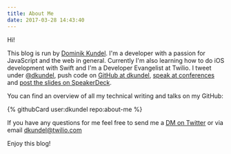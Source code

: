```yaml
---
title: About Me
date: 2017-03-28 14:43:40
---
```


Hi! 

This blog is run by [Dominik Kundel](https://twitter.com/dkundel). I'm a developer with a passion for JavaScript and the web in general. Currently I'm also learning how to do iOS development with Swift and I'm a Developer Evangelist at Twilio. I tweet under [@dkundel](https://twitter.com/dkundel), push code on [GitHub at dkundel](https://github.com/dkundel), [speak at conferences](http://lanyrd.com/profile/dkundel/) and [post the slides on SpeakerDeck](https://speakerdeck.com/dkundel).

You can find an overview of all my technical writing and talks on my GitHub:

{% githubCard user:dkundel repo:about-me %}

If you have any questions for me feel free to send me a [DM on Twitter](https://twitter.com/dkundel) or via email [dkundel@twilio.com](mailto:dkundel@twilio.com)

Enjoy this blog!